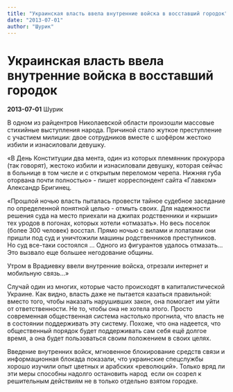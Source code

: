 ```yaml
---
title: "Украинская власть ввела внутренние войска в восставший городок"
date: "2013-07-01"
author: "Шурик"
---
```


# Украинская власть ввела внутренние войска в восставший городок

**2013-07-01** Шурик

В одном из райцентров Николаевской области произошли массовые стихийные выступления народа. Причиной стало жуткое преступление с участием милиции: двое сотрудников вместе с шофёром жестоко избили и изнасиловали девушку.

«В День Конституции два мента, один из которых племянник прокурора (так говорят), жестоко избили и изнасиловали девушку, которая сейчас в больнице в том числе и с открытым переломом черепа. Нижняя губа оторвана почти полностью» - пишет корреспондент сайта «Главком» Александр Бригинец.

«Прошлой ночью власть пыталась провести тайное судебное заседание по определенной понятной целью - отмыть своих. Для надежности решения суда на место приехали на джипах родственники и «крыши» тех уродов в погонах, которых хотели «отмазать». Но весь поселок (более 300 человек) восстал. Прямо ночью с вилами и лопатами они пришли под суд и уничтожили машины родственников преступников. Но суд все-таки состоялся ... Одного из фигурантов удалось отмазать... Это вызвало еще большее негодование общины.

Утром в Врадиевку ввели внутренние войска, отрезали интернет и мобильную связь...»

Случай один из многих, которые часто происходят в капиталистической Украине. Как видно, власть даже не пытается казаться правильной: вместо того, чтобы наказать нарушивших закон, она помогает им уйти от ответственности. Не то, чтобы она не хотела этого. Просто современная общественная система настолько прогнила, что власть не в состоянии поддерживать эту систему. Похоже, что она надеется, что общественный порядок будет поддерживать сам себя ещё долгое время, а она будет пользоваться своим положением в своих целях.

Введение внутренних войск, мгновенное блокирование средств связи и информационная блокада показали, что украинские спецслужбы хорошо изучили опыт цветных и арабских «революций». Только вряд ли эти меры способны надолго остановить народ  если он созрел к решительным действиям не в только отдельно взятом городке.